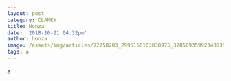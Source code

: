 ```yaml
---
layout: post
category: CLANKY
title: Honza
date: '2018-10-21 04:32pm'
author: honza
image: /assets/img/articles/72758203_2995166103830975_3785093599234883584_n.png
tags: a
---
```

a
